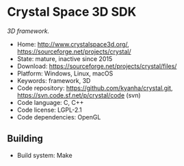 # Crystal Space 3D SDK

_3D framework._

- Home: http://www.crystalspace3d.org/, https://sourceforge.net/projects/crystal/
- State: mature, inactive since 2015
- Download: https://sourceforge.net/projects/crystal/files/
- Platform: Windows, Linux, macOS
- Keywords: framework, 3D
- Code repository: https://github.com/kyanha/crystal.git, https://svn.code.sf.net/p/crystal/code (svn)
- Code language: C, C++
- Code license: LGPL-2.1
- Code dependencies: OpenGL

## Building

- Build system: Make
